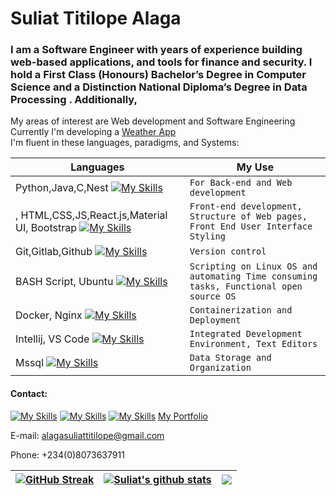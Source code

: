 # Suliat Titilope Alaga

### [](https://github.com/lope1999#im-an-enthusiastic-software-engineer-and-full-stack-web-developer)I am a Software Engineer with years of experience building web-based applications, and tools for finance and security. I hold a First Class (Honours) Bachelor’s Degree in Computer Science and a Distinction National Diploma’s Degree in Data Processing . Additionally,

My areas of interest are Web development and  Software Engineering   
Currently I'm developing a  [Weather App](https://suliat-weather-app.netlify.app/)  
I'm fluent in these languages, paradigms, and Systems:  

|                           Languages                                        |                                                      My Use                      |
|----------------------------------------------------------------------------|----------------------------------------------------------------------------------|
|Python,Java,C,Nest [![My Skills](https://skillicons.dev/icons?i=python,java,c,nest)](https://skillicons.dev) |`For Back-end and Web development`            |
|, HTML,CSS,JS,React.js,Material UI, Bootstrap [![My Skills](https://skillicons.dev/icons?i=html,css,js,react,mui,bootstrap)](https://skillicons.dev)                  |`Front-end development, Structure of Web pages, Front End User Interface Styling`    |
|Git,Gitlab,Github  [![My Skills](https://skillicons.dev/icons?i=git,gitlab,github)](https://skillicons.dev)|`Version control`|
|BASH Script, Ubuntu  [![My Skills](https://skillicons.dev/icons?i=bash,linux)](https://skillicons.dev)|`Scripting on Linux OS and automating Time consuming tasks, Functional open source OS`|
|Docker, Nginx  [![My Skills](https://skillicons.dev/icons?i=docker,nginx)](https://skillicons.dev)|`Containerization and Deployment`|
|Intellij, VS Code  [![My Skills](https://skillicons.dev/icons?i=idea,vscode)](https://skillicons.dev)|`Integrated Development Environment, Text Editors`|
|Mssql  [![My Skills](https://skillicons.dev/icons?i=mysql)](https://skillicons.dev)|`Data Storage and Organization`|

#### [](https://github.com/lope1999#contact-)Contact:  
 [![My Skills](https://skillicons.dev/icons?i=twitter)](https://twitter.com/AlagaSuliat)
 [![My Skills](https://skillicons.dev/icons?i=linkedin)](https://www.linkedin.com/in/suliat-alaga-57b023149/)
 [![My Skills](https://skillicons.dev/icons?i=instagram)](https://instagram.com/___lope?igshid=YmMyMTA2M2Y=)
 [My Portfolio ](https://suliat-portfolio.vercel.app)  

E-mail:  [alagasuliattitilope@gmail.com](mailto:adeyeriopeoluwa05@gmail.com)  

Phone: +234(0)8073637911

|[![GitHub Streak](https://streak-stats.demolab.com?user=lope1999&theme=monokai&mode=weekly)](https://git.io/streak-stats)|[![Suliat's  github stats](https://github-readme-stats.vercel.app/api?username=lope1999&theme=monokai)](https://github.com/lope1999/github-readme-stats)|<img src="https://github-readme-stats.vercel.app/api/top-langs/?username=lope1999&theme=monokai"/> |
|----------------|-------------------------------|-----------------------------|


